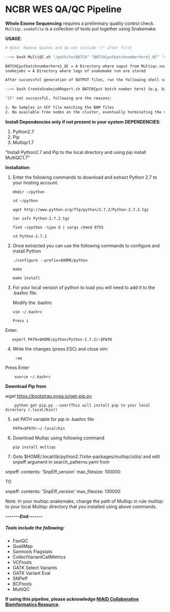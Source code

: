 # NCBR WES QA/QC Pipeline


**Whole Exome Sequencing** requires a preliminary quality control check. `Multiqc.snakefile` is a collection of tools put together using Snakemake.

**USAGE**:
```bash
# Note: Remove Quotes and do not include "/" after first

-->> bash MultiQC.sh "/path/to/BATCH" "BATCH{putbatchnumberhere}_QC" "snakejobs"

BATCH{putbatchnumberhere}_QC = A Directory where ouput from Multiqc.snakemake are stored
snakejobs = A Directory where logs of snakemake run are stored

After successful generation of OUTPUT files, run the following shell script

-->> bash CreateSnakejobReport.sh BATCH{put batch number here} (e.g. bash CreateSnakejobReport.sh BATCH1)

"IF" not successful, following are the reasons:

1. No Samples in VCF file matching the BAM files
2. No available free nodes on the cluster, eventually terminating the snakejobs abruptly without error
```
**Install Dependencies only if not present in your system**
**DEPENDENCIES**:

1. Python2.7
2. Pip
3. Multiqc1.7

"Install Python2.7 and Pip to the local directory and using pip install MultiQC1.7"

**Installation**:

1. Enter the following commands to download and extract Python 2.7 to your hosting account.
 
       mkdir ~/python
        
       cd ~/python
        
       wget http://www.python.org/ftp/python/2.7.2/Python-2.7.2.tgz
        
       tar zxfv Python-2.7.2.tgz
        
       find ~/python -type d | xargs chmod 0755

       cd Python-2.7.2

2. Once extracted you can use the following commands to configure and install Python

       ./configure --prefix=$HOME/python
        
       make
        
       make install

3. For your local version of python to load you will need to add it to the .bashrc file.

   Modify the .bashrc

       vim ~/.bashrc
        
       Press i 

  Enter:
        
       export PATH=$HOME/python/Python-2.7.2/:$PATH
        
4. Write the changes (press ESC) and close vim:
        
        :wq
        
Press Enter
        
        source ~/.bashrc

**Download Pip from**

wget https://bootstrap.pypa.io/get-pip.py
 
        python get-pip.py --user(This will install pip to your local directory (.local/bin))

5. set PATH variable for pip in .bashrc file

       PATH=$PATH:~/.local/bin

6. Download Multqc using following command

       pip install multiqc

7. Goto $HOME/.local/lib/python2.7/site-packages/multiqc/utils/ and edit snpeff argument in search_patterns.yaml from

snpeff:
    contents: 'SnpEff_version'
    max_filesize: 100000    
         
TO        

snpeff:
    contents: 'SnpEff_version'
    max_filesize: 130000

Note: In your multiqc.snakemake, change the path of Multiqc in rule multiqc to your local Multiqc directory that you installed using above commands.

***-------End-------***

##### Tools include the following:
- FastQC
- QualiMap
- Samtools Flagstats
- CollectVariantCallMetrics
- VCFtools
- GATK Select Variants
- GATK Variant Eval
- SNPeff
- BCFtools
- MultiQC

**If using this pipeline, please acknowledge [NIAID Collaborative Bioinformatics Resource](https://ncbr.ncifcrf.gov/).**
